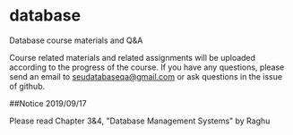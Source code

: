 # database
Database course materials and Q&amp;A

Course related materials and related assignments will be uploaded according to 
the progress of the course. If you have any questions, please send an email 
to seudatabaseqa@gmail.com or ask questions in the issue of github.

##Notice 2019/09/17

Please read Chapter 3&4, "Database Management Systems" by Raghu

